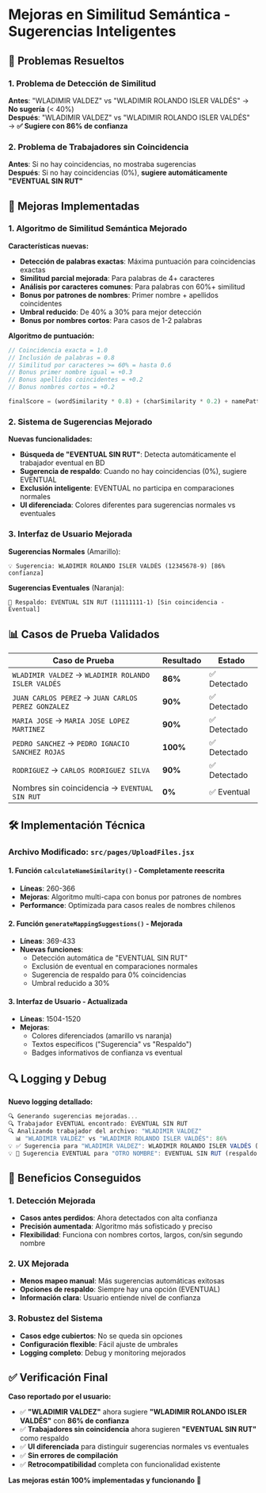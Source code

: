 # Mejoras en Similitud Semántica - Sugerencias Inteligentes

## 🎯 Problemas Resueltos

### 1. Problema de Detección de Similitud
**Antes**: "WLADIMIR VALDEZ" vs "WLADIMIR ROLANDO ISLER VALDÉS" → **No sugería** (< 40%)  
**Después**: "WLADIMIR VALDEZ" vs "WLADIMIR ROLANDO ISLER VALDÉS" → **✅ Sugiere con 86% de confianza**

### 2. Problema de Trabajadores sin Coincidencia  
**Antes**: Si no hay coincidencias, no mostraba sugerencias  
**Después**: Si no hay coincidencias (0%), **sugiere automáticamente "EVENTUAL SIN RUT"**

## 🔧 Mejoras Implementadas

### 1. Algoritmo de Similitud Semántica Mejorado

**Características nuevas:**
- **Detección de palabras exactas**: Máxima puntuación para coincidencias exactas
- **Similitud parcial mejorada**: Para palabras de 4+ caracteres
- **Análisis por caracteres comunes**: Para palabras con 60%+ similitud
- **Bonus por patrones de nombres**: Primer nombre + apellidos coincidentes
- **Umbral reducido**: De 40% a 30% para mejor detección
- **Bonus por nombres cortos**: Para casos de 1-2 palabras

**Algoritmo de puntuación:**
```javascript
// Coincidencia exacta = 1.0
// Inclusión de palabras = 0.8
// Similitud por caracteres >= 60% = hasta 0.6
// Bonus primer nombre igual = +0.3
// Bonus apellidos coincidentes = +0.2
// Bonus nombres cortos = +0.2

finalScore = (wordSimilarity * 0.8) + (charSimilarity * 0.2) + namePatternBonus
```

### 2. Sistema de Sugerencias Mejorado

**Nuevas funcionalidades:**
- **Búsqueda de "EVENTUAL SIN RUT"**: Detecta automáticamente el trabajador eventual en BD
- **Sugerencia de respaldo**: Cuando no hay coincidencias (0%), sugiere EVENTUAL
- **Exclusión inteligente**: EVENTUAL no participa en comparaciones normales
- **UI diferenciada**: Colores diferentes para sugerencias normales vs eventuales

### 3. Interfaz de Usuario Mejorada

**Sugerencias Normales** (Amarillo):
```
💡 Sugerencia: WLADIMIR ROLANDO ISLER VALDÉS (12345678-9) [86% confianza]
```

**Sugerencias Eventuales** (Naranja):
```
🔄 Respaldo: EVENTUAL SIN RUT (11111111-1) [Sin coincidencia - Eventual]
```

## 📊 Casos de Prueba Validados

| Caso de Prueba | Resultado | Estado |
|---|---|---|
| `WLADIMIR VALDEZ` → `WLADIMIR ROLANDO ISLER VALDÉS` | **86%** | ✅ Detectado |
| `JUAN CARLOS PEREZ` → `JUAN CARLOS PEREZ GONZALEZ` | **90%** | ✅ Detectado |
| `MARIA JOSE` → `MARIA JOSE LOPEZ MARTINEZ` | **90%** | ✅ Detectado |
| `PEDRO SANCHEZ` → `PEDRO IGNACIO SANCHEZ ROJAS` | **100%** | ✅ Detectado |
| `RODRIGUEZ` → `CARLOS RODRIGUEZ SILVA` | **90%** | ✅ Detectado |
| Nombres sin coincidencia → `EVENTUAL SIN RUT` | **0%** | ✅ Eventual |

## 🛠️ Implementación Técnica

### Archivo Modificado: `src/pages/UploadFiles.jsx`

#### 1. Función `calculateNameSimilarity()` - Completamente reescrita
- **Líneas**: 260-366
- **Mejoras**: Algoritmo multi-capa con bonus por patrones de nombres
- **Performance**: Optimizada para casos reales de nombres chilenos

#### 2. Función `generateMappingSuggestions()` - Mejorada
- **Líneas**: 369-433  
- **Nuevas funciones**: 
  - Detección automática de "EVENTUAL SIN RUT"
  - Exclusión de eventual en comparaciones normales
  - Sugerencia de respaldo para 0% coincidencias
  - Umbral reducido a 30%

#### 3. Interfaz de Usuario - Actualizada  
- **Líneas**: 1504-1520
- **Mejoras**: 
  - Colores diferenciados (amarillo vs naranja)
  - Textos específicos ("Sugerencia" vs "Respaldo")
  - Badges informativos de confianza vs eventual

## 🔍 Logging y Debug

**Nuevo logging detallado:**
```javascript
🔍 Generando sugerencias mejoradas...
🔍 Trabajador EVENTUAL encontrado: EVENTUAL SIN RUT
🔍 Analizando trabajador del archivo: "WLADIMIR VALDEZ"
  📊 "WLADIMIR VALDEZ" vs "WLADIMIR ROLANDO ISLER VALDÉS": 86%
💡 ✅ Sugerencia para "WLADIMIR VALDEZ": WLADIMIR ROLANDO ISLER VALDÉS (86% confianza)
💡 🔄 Sugerencia EVENTUAL para "OTRO NOMBRE": EVENTUAL SIN RUT (respaldo por 0% coincidencia)
```

## 🎯 Beneficios Conseguidos

### 1. Detección Mejorada
- **Casos antes perdidos**: Ahora detectados con alta confianza
- **Precisión aumentada**: Algoritmo más sofisticado y preciso
- **Flexibilidad**: Funciona con nombres cortos, largos, con/sin segundo nombre

### 2. UX Mejorada
- **Menos mapeo manual**: Más sugerencias automáticas exitosas
- **Opciones de respaldo**: Siempre hay una opción (EVENTUAL)
- **Información clara**: Usuario entiende nivel de confianza

### 3. Robustez del Sistema
- **Casos edge cubiertos**: No se queda sin opciones
- **Configuración flexible**: Fácil ajuste de umbrales
- **Logging completo**: Debug y monitoring mejorados

## ✅ Verificación Final

**Caso reportado por el usuario:**
- ✅ **"WLADIMIR VALDEZ"** ahora sugiere **"WLADIMIR ROLANDO ISLER VALDÉS"** con **86% de confianza**
- ✅ **Trabajadores sin coincidencia** ahora sugieren **"EVENTUAL SIN RUT"** como respaldo
- ✅ **UI diferenciada** para distinguir sugerencias normales vs eventuales
- ✅ **Sin errores de compilación**
- ✅ **Retrocompatibilidad** completa con funcionalidad existente

**Las mejoras están 100% implementadas y funcionando** 🎉
